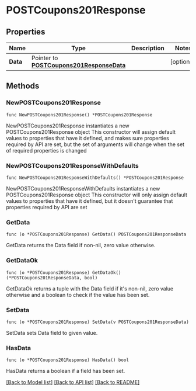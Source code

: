 # POSTCoupons201Response

## Properties

Name | Type | Description | Notes
------------ | ------------- | ------------- | -------------
**Data** | Pointer to [**POSTCoupons201ResponseData**](POSTCoupons201ResponseData.md) |  | [optional] 

## Methods

### NewPOSTCoupons201Response

`func NewPOSTCoupons201Response() *POSTCoupons201Response`

NewPOSTCoupons201Response instantiates a new POSTCoupons201Response object
This constructor will assign default values to properties that have it defined,
and makes sure properties required by API are set, but the set of arguments
will change when the set of required properties is changed

### NewPOSTCoupons201ResponseWithDefaults

`func NewPOSTCoupons201ResponseWithDefaults() *POSTCoupons201Response`

NewPOSTCoupons201ResponseWithDefaults instantiates a new POSTCoupons201Response object
This constructor will only assign default values to properties that have it defined,
but it doesn't guarantee that properties required by API are set

### GetData

`func (o *POSTCoupons201Response) GetData() POSTCoupons201ResponseData`

GetData returns the Data field if non-nil, zero value otherwise.

### GetDataOk

`func (o *POSTCoupons201Response) GetDataOk() (*POSTCoupons201ResponseData, bool)`

GetDataOk returns a tuple with the Data field if it's non-nil, zero value otherwise
and a boolean to check if the value has been set.

### SetData

`func (o *POSTCoupons201Response) SetData(v POSTCoupons201ResponseData)`

SetData sets Data field to given value.

### HasData

`func (o *POSTCoupons201Response) HasData() bool`

HasData returns a boolean if a field has been set.


[[Back to Model list]](../README.md#documentation-for-models) [[Back to API list]](../README.md#documentation-for-api-endpoints) [[Back to README]](../README.md)


